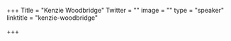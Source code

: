 +++
Title = "Kenzie Woodbridge"
Twitter = ""
image = ""
type = "speaker"
linktitle = "kenzie-woodbridge"

+++


